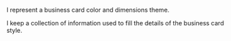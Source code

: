 I represent a business card color and dimensions theme.

I keep a collection of information used to fill the details of the business card style.

